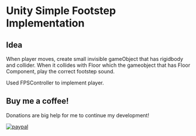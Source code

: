 # Unity Simple Footstep Implementation
## Idea
When player moves, create small invisible gameObject that has rigidbody and collider.
When it collides with Floor which the gameobject that has Floor Component, play the correct footstep sound.

Used FPSController to implement player.

## Buy me a coffee!
Donations are big help for me to continue my development!

[![paypal](https://www.paypalobjects.com/en_US/i/btn/btn_donateCC_LG.gif)](https://www.paypal.com/cgi-bin/webscr?cmd=_s-xclick&hosted_button_id=PVXTU5FJNBLDS)
